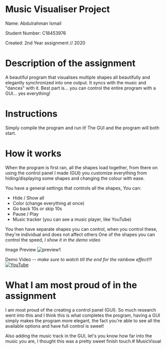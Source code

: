 # Music Visualiser Project

Name: Abdulrahman Ismail

Student Number: C18453976

Created: 2nd Year assignment // 2020

# Description of the assignment
A beautiful program that visualises multiple shapes all beautifully and elegantly synchronized into one output. It syncs with the music and "dances" with it. Best part is... you can control the entire program with a GUI... yes everything!

# Instructions
Simply compile the program and run it! The GUI and the program will both start. 

# How it works
When the program is first ran, all the shapes load together, from there on using the control panel I made (GUI) you customize everything from hiding/displaying some shapes and changing the colour with ease.

You have a general settings that controls all the shapes, You can:
- Hide / Show all
- Color (change everything at once)
- Go back 10s or skip 10s
- Pause / Play
- Music tracker (you can see a music player, like YouTube)

You then have separate shapes you can control, when you control these, they're individual and does not affect others
One of the shapes you can control the speed, *I show it in the demo video*

Image Preview
![preview1](https://i.gyazo.com/f231fdf2c3bb760f4665e4365891e42f.png)

Demo Video -- *make sure to watch till the end for the rainbow effect!!!*
[![YouTube](https://i.gyazo.com/baa2a77f8634b8b4afd4adad2ce6b795.png)](https://youtu.be/VfDBsDO9HGk)

# What I am most proud of in the assignment
I am most proud of the creating a control panel (GUI). So much research went into this and I think this is what completes the program, having a GUI simply makes the program more elegant, the fact you're able to see all the available options and have full control is sweet! 

Also adding the music track in the GUI, let's you know how far into the music you are, I thought this was a pretty sweet finish touch.# MusicVisual
